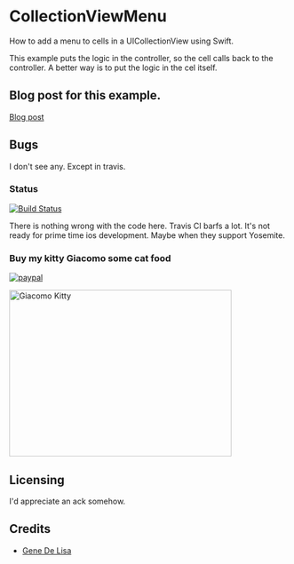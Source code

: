 # CollectionViewMenu

How to add a menu to cells in a UICollectionView using Swift. 

This example puts the logic in the controller, so the cell calls back to the
controller. A better way is to put the logic in the cel itself.


## Blog post for this example.

[Blog post](http://www.rockhoppertech.com/blog/swift-collectionview-menu/)


## Bugs

I don't see any. Except in travis.

### Status

[![Build Status](https://travis-ci.org/genedelisa/CollectionViewMenu.png)](https://travis-ci.org/genedelisa/CollectionViewMenu)

There is nothing wrong with the code here. Travis CI barfs a lot. It's not ready for prime time ios development.
Maybe when they support Yosemite.

### Buy my kitty Giacomo some cat food

[![paypal](https://www.paypalobjects.com/en_US/i/btn/btn_donate_SM.gif)](https://www.paypal.com/cgi-bin/webscr?cmd=_donations&business=F5KE9Z29MH8YQ&bnP-DonationsBF:btn_donate_SM.gif:NonHosted)

<img src="http://www.rockhoppertech.com/blog/wp-content/uploads/2015/05/IMG_0657.png" alt="Giacomo Kitty" width="400" height="300">

## Licensing

I'd appreciate an ack somehow.

## Credits

*	[Gene De Lisa](http://rockhoppertech.com/blog/)